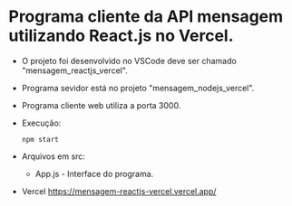 # Programa cliente da API mensagem utilizando React.js no Vercel.

- O projeto foi desenvolvido no VSCode deve ser chamado "mensagem_reactjs_vercel".
- Programa sevidor está no projeto "mensagem_nodejs_vercel".
- Programa cliente web utiliza a porta 3000.

- Execução:    
   <pre><code>npm start</code></pre>

- Arquivos em src:
   - App.js - Interface do programa.

- Vercel
   https://mensagem-reactjs-vercel.vercel.app/